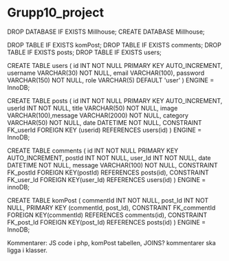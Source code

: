 # Grupp10_project
DROP DATABASE IF EXISTS Millhouse; CREATE DATABASE Millhouse;

DROP TABLE IF EXISTS komPost; DROP TABLE IF EXISTS comments; DROP TABLE IF EXISTS posts; DROP TABLE IF EXISTS users;

CREATE TABLE users ( id INT NOT NULL PRIMARY KEY AUTO_INCREMENT, username VARCHAR(30) NOT NULL, email VARCHAR(100), password VARCHAR(150) NOT NULL, role VARCHAR(5) DEFAULT 'user' ) ENGINE = InnoDB;

CREATE TABLE posts ( id INT NOT NULL PRIMARY KEY AUTO_INCREMENT, userId INT NOT NULL, title VARCHAR(50) NOT NULL, image VARCHAR(100),message VARCHAR(2000) NOT NULL, category VARCHAR(50) NOT NULL, date DATETIME NOT NULL, CONSTRAINT FK_userId FOREIGN KEY (userid) REFERENCES users(id) ) ENGINE = InnoDB;

CREATE TABLE comments ( id INT NOT NULL PRIMARY KEY AUTO_INCREMENT, postId INT NOT NULL, user_Id INT NOT NULL, date DATETIME NOT NULL, message VARCHAR(100) NOT NULL, CONSTRAINT FK_postId FOREIGN KEY(postId) REFERENCES posts(id), CONSTRAINT FK_user_Id FOREIGN KEY(user_Id) REFERENCES users(id) ) ENGINE = innoDB;

CREATE TABLE komPost ( commentId INT NOT NULL, post_Id INT NOT NULL, PRIMARY KEY (commentId, post_Id), CONSTRAINT FK_commentId FOREIGN KEY(commentId) REFERENCES comments(id), CONSTRAINT FK_post_Id FOREIGN KEY(post_Id) REFERENCES posts(id) ) ENGINE = InnoDB;

Kommentarer: JS code i php, komPost tabellen, JOINS? kommentarer ska ligga i klasser.